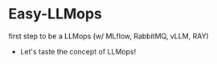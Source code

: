 # Easy-LLMops
first step to be a LLMops (w/ MLflow, RabbitMQ, vLLM, RAY)

- Let's taste the concept of LLMops!